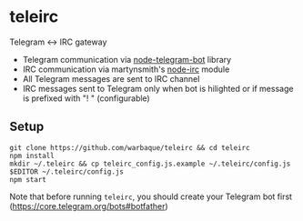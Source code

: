 teleirc
======

Telegram <-> IRC gateway

* Telegram communication via [node-telegram-bot](https://github.com/orzFly/node-telegram-bot) library
* IRC communication via martynsmith's [node-irc](https://github.com/martynsmith/node-irc) module
* All Telegram messages are sent to IRC channel
* IRC messages sent to Telegram only when bot is hilighted or if message is prefixed with "! " (configurable)

Setup
-----

    git clone https://github.com/warbaque/teleirc && cd teleirc
    npm install
    mkdir ~/.teleirc && cp teleirc_config.js.example ~/.teleirc/config.js
    $EDITOR ~/.teleirc/config.js
    npm start

Note that before running `teleirc`, you should create your Telegram bot first (https://core.telegram.org/bots#botfather)
